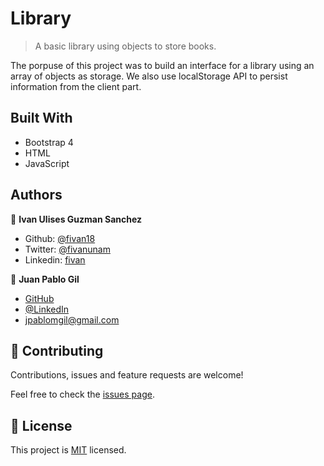 # Library

> A basic library using objects to store books.

The porpuse of this project was to build an interface for a library using an array of objects as storage. We also use localStorage API to persist information from the client part.

## Built With

- Bootstrap 4
- HTML
- JavaScript


## Authors

👤 **Ivan Ulises Guzman Sanchez**

- Github: [@fivan18](https://github.com/fivan18)
- Twitter: [@fivanunam](https://twitter.com/fivanunam)
- Linkedin: [fivan](https://www.linkedin.com/in/fivan)

👤 **Juan Pablo Gil**

- [GitHub](https://github.com/JuanPabloGil ) 
- [@LinkedIn](https://www.linkedin.com/in/juan-pablo-gil-1321a515a/) 
- jpablomgil@gmail.com


## 🤝 Contributing

Contributions, issues and feature requests are welcome!

Feel free to check the [issues page](https://github.com/JuanPabloGil/Library/issues).

## 📝 License

This project is [MIT]() licensed.

